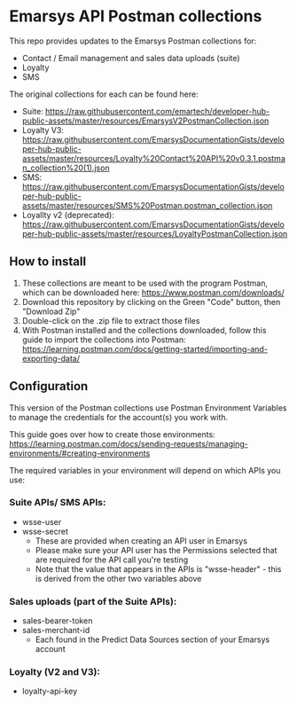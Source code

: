 # Emarsys API Postman collections
This repo provides updates to the Emarsys Postman collections for:
- Contact / Email management and sales data uploads (suite)
- Loyalty
- SMS

The original collections for each can be found here:
- Suite: https://raw.githubusercontent.com/emartech/developer-hub-public-assets/master/resources/EmarsysV2PostmanCollection.json
- Loyalty V3: https://raw.githubusercontent.com/EmarsysDocumentationGists/developer-hub-public-assets/master/resources/Loyalty%20Contact%20API%20v0.3.1.postman_collection%20(1).json
- SMS: https://raw.githubusercontent.com/EmarsysDocumentationGists/developer-hub-public-assets/master/resources/SMS%20Postman.postman_collection.json
- Loyallty v2 (deprecated): https://raw.githubusercontent.com/EmarsysDocumentationGists/developer-hub-public-assets/master/resources/LoyaltyPostmanCollection.json

## How to install
1. These collections are meant to be used with the program Postman, which can be downloaded here: https://www.postman.com/downloads/
1. Download this repository by clicking on the Green "Code" button, then "Download Zip"
1. Double-click on the .zip file to extract those files
1. With Postman installed and the collections downloaded, follow this guide to import the collections into Postman: https://learning.postman.com/docs/getting-started/importing-and-exporting-data/

## Configuration

This version of the Postman collections use Postman Environment Variables to manage the credentials for the account(s) you work with.

This guide goes over how to create those environments: https://learning.postman.com/docs/sending-requests/managing-environments/#creating-environments

The required variables in your environment will depend on which APIs you use:

### Suite APIs/ SMS APIs:
- wsse-user
- wsse-secret
  - These are provided when creating an API user in Emarsys
  - Please make sure your API user has the Permissions selected that are required for the API call you're testing
  - Note that the value that appears in the APIs is "wsse-header" - this is derived from the other two variables above

### Sales uploads (part of the Suite APIs):
- sales-bearer-token
- sales-merchant-id
  - Each found in the Predict Data Sources section of your Emarsys account

### Loyalty (V2 and V3):
- loyalty-api-key